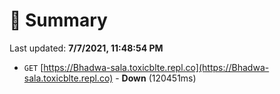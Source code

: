 # 📖 Summary
Last updated: **7/7/2021, 11:48:54 PM**

- `GET` [https://Bhadwa-sala.toxicblte.repl.co](https://Bhadwa-sala.toxicblte.repl.co) - **Down** (120451ms)
